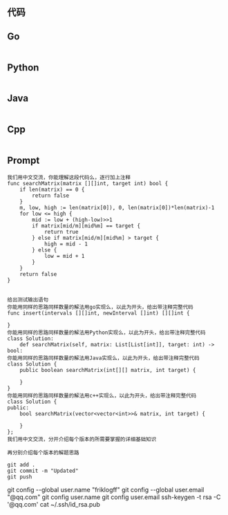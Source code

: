 ## 代码

## Go

```Go

```

## Python

```Python

```

## Java

```Java

```

## Cpp

```Cpp

```

## Prompt

```Prompt
我们用中文交流，你能理解这段代码么，逐行加上注释
func searchMatrix(matrix [][]int, target int) bool {
	if len(matrix) == 0 {
		return false
	}
	m, low, high := len(matrix[0]), 0, len(matrix[0])*len(matrix)-1
	for low <= high {
		mid := low + (high-low)>>1
		if matrix[mid/m][mid%m] == target {
			return true
		} else if matrix[mid/m][mid%m] > target {
			high = mid - 1
		} else {
			low = mid + 1
		}
	}
	return false
}
 

给出测试输出语句
你能用同样的思路同样数量的解法用go实现么，以此为开头，给出带注释完整代码
func insert(intervals [][]int, newInterval []int) [][]int {

}
你能用同样的思路同样数量的解法用Python实现么，以此为开头，给出带注释完整代码
class Solution:
    def searchMatrix(self, matrix: List[List[int]], target: int) -> bool:
你能用同样的思路同样数量的解法用Java实现么，以此为开头，给出带注释完整代码
class Solution {
    public boolean searchMatrix(int[][] matrix, int target) {

    }
}
你能用同样的思路同样数量的解法用c++实现么，以此为开头，给出带注释完整代码
class Solution {
public:
    bool searchMatrix(vector<vector<int>>& matrix, int target) {

    }
};
我们用中文交流，分开介绍每个版本的所需要掌握的详细基础知识

再分别介绍每个版本的解题思路

git add .
git commit -m "Updated"
git push                                                                                                                                      

```

git config --global user.name "friklogff"
git config --global user.email "@qq.com"
git config user.name
git config user.email
ssh-keygen -t rsa -C '@qq.com'
cat ~/.ssh/id_rsa.pub